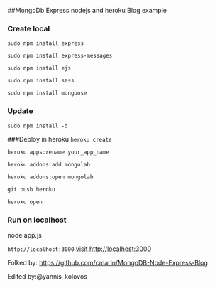 ##MongoDb Express nodejs and heroku Blog example

### Create local 
`sudo npm install express`

`sudo npm install express-messages`

`sudo npm install ejs`

`sudo npm install sass`

`sudo npm install mongoose`


### Update
`sudo npm install -d`

###Deploy in heroku
`heroku create `

`heroku apps:rename your_app_name`

`heroku addons:add mongolab `

`heroku addons:open mongolab`

`git push heroku`

`heroku open`


### Run on localhost
node app.js

 `http://localhost:3000`
[visit http://localhost:3000](http://localhost:3000)

Folked by: https://github.com/cmarin/MongoDB-Node-Express-Blog

Edited by:@yannis_kolovos